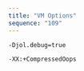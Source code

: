 ```yaml
---
title: "VM Options"
sequence: "109"
---
```


```text
-Djol.debug=true
```

```text
-XX:+CompressedOops
```
